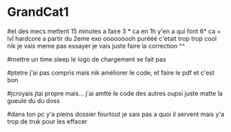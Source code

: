 # GrandCat1

#et des mecs mettent 15 minutes a faire 3 * ca en 1h y'en a qui font 6* ca + lvl hardcore a partir du 2eme exo ooooooooh purééé c'etait trop trop cool nik je vais meme pas essayer je vais juste faire la correction ^^

#mettre un time.sleep le logo de chargement se fait pas

#ptetre j'ai pas compris mais nik améliorer le code, et faire le pdf et c'est bon

#jcroyais jtai propre mais... j'ai amtté le code des autres oupsi juste matte la gueule du du doss

#dans ton pc y'a pleins dossier fourtout je sais pas a quoi il servent mais y'a trop de truk pour les effacer







 
